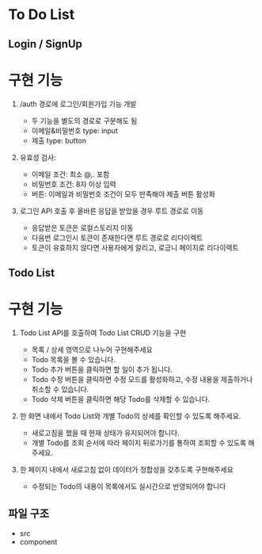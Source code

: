 # To Do List

## Login / SignUp

# 구현 기능

1. /auth 경로에 로그인/회원가입 기능 개발

   - 두 기능을 별도의 경로로 구분해도 됨
   - 이메일&비밀번호 type: input
   - 제출 type: button

2. 유효성 검사:

   - 이메일 조건: 최소 @,. 포함
   - 비밀번호 조건: 8자 이상 입력
   - 버튼: 이메일과 비밀번호 조건이 모두 만족해야 제출 버튼 활성화

3. 로그인 API 호출 후 올바른 응답을 받았을 경우 루트 경로로 이동

   - 응답받은 토큰은 로컬스토리지 이동
   - 다음번 로그인시 토큰이 존재한다면 루트 경로로 리다이렉트
   - 토큰이 유효하지 않다면 사용자에게 알리고, 로긍니 페이지로 리다이렉트

## Todo List

# 구현 기능

1. Todo List API를 호출하여 Todo List CRUD 기능을 구현

   - 목록 / 상세 영역으로 나누어 구현해주세요
   - Todo 목록을 볼 수 있습니다.
   - Todo 추가 버튼을 클릭하면 할 일이 추가 됩니다.
   - Todo 수정 버튼을 클릭하면 수정 모드를 활성화하고, 수정 내용을 제출하거나 취소할 수 있습니다.
   - Todo 삭제 버튼을 클릭하면 해당 Todo를 삭제할 수 있습니다.

2. 한 화면 내에서 Todo List와 개별 Todo의 상세를 확인할 수 있도록 해주세요.

   - 새로고침을 했을 때 현재 상태가 유지되어야 합니다.
   - 개별 Todo를 조회 순서에 따라 페이지 뒤로가기를 통하여 조회할 수 있도록 해주세요.

3. 한 페이지 내에서 새로고침 없이 데이터가 정합성을 갖추도록 구현해주세요
   - 수정되는 Todo의 내용이 목록에서도 실시간으로 반영되어야 합니다

## 파일 구조

- src
- component
